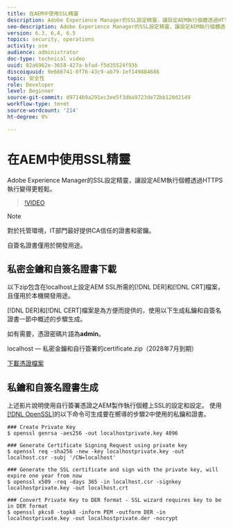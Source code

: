 ```yaml
---
title: 在AEM中使用SSL精靈
description: Adobe Experience Manager的SSL設定精靈，讓設定AEM執行個體透過HTTPS執行變得更輕鬆。
seo-description: Adobe Experience Manager的SSL設定精靈，讓設定AEM執行個體透過HTTPS執行變得更輕鬆。
version: 6.3, 6,4, 6.5
topics: security, operations
activity: use
audience: administrator
doc-type: technical video
uuid: 82a6962e-3658-427a-bfad-f5d35524f93b
discoiquuid: 9e666741-0f76-43c9-ab79-1ef149884686
topic: 安全性
role: Developer
level: Beginner
source-git-commit: d9714b9a291ec3ee5f3dba9723de72bb120d2149
workflow-type: tm+mt
source-wordcount: '214'
ht-degree: 0%

---
```



# 在AEM中使用SSL精靈

Adobe Experience Manager的SSL設定精靈，讓設定AEM執行個體透過HTTPS執行變得更輕鬆。

>[!VIDEO](https://video.tv.adobe.com/v/17993/?quality=12&learn=on)

>[!NOTE]
>
>對於托管環境，IT部門最好提供CA信任的證書和密鑰。
>
>自簽名證書僅用於開發用途。

## 私密金鑰和自簽名證書下載

以下zip包含在localhost上設定AEM SSL所需的[!DNL DER]和[!DNL CRT]檔案，且僅用於本機開發用途。

[!DNL DER]和[!DNL CERT]檔案是為方便而提供的，使用以下生成私鑰和自簽名證書一節中概述的步驟生成。

如有需要，憑證密碼片語為&#x200B;**admin**。

localhost — 私密金鑰和自行簽署的certificate.zip（2028年7月到期）

[下載憑證檔案](assets/use-the-ssl-wizard/certificate.zip)

## 私鑰和自簽名證書生成

上述影片說明使用自行簽署憑證之AEM製作執行個體上SSL的設定和設定。 使用[[!DNL OpenSSL]](https://www.openssl.org/)的以下命令可生成要在嚮導的步驟2中使用的私鑰和證書。

```shell
### Create Private Key
$ openssl genrsa -aes256 -out localhostprivate.key 4096

### Generate Certificate Signing Request using private key
$ openssl req -sha256 -new -key localhostprivate.key -out localhost.csr -subj '/CN=localhost'

### Generate the SSL certificate and sign with the private key, will expire one year from now
$ openssl x509 -req -days 365 -in localhost.csr -signkey localhostprivate.key -out localhost.crt

### Convert Private Key to DER format - SSL wizard requires key to be in DER format
$ openssl pkcs8 -topk8 -inform PEM -outform DER -in localhostprivate.key -out localhostprivate.der -nocrypt
```
